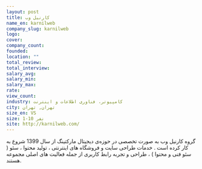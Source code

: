 ```yaml
---
layout: post
title: کارنیل وب
name_en: karnilweb
company_slug: karnilweb
logo: 
cover: 
company_count:
founded:
location: ""
total_review: 
total_interview: 
salary_avg: 
salary_min: 
salary_max: 
rate: 
view_count: 
industry: کامپیوتر، فناوری اطلاعات و اینترنت
city: تهران, تهران
size_en: VS
size: 1-10 نفر
site: http://karnilweb.com/
---
```


 گروه کارنیل وب به صورت تخصصی در حوزه‌ی دیجیتال مارکتینگ  از سال 1399 شروع به کار کرده است . خدمات  طراحی سایت و فروشگاه های اینترنتی ، تولید محتوا ، سئو ( سئو فنی و محتوا ) ، طراحی و تجربه رابط کاربری از جمله فعالیت های اصلی مجموعه هستند.
